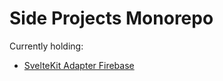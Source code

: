 # Side Projects Monorepo

Currently holding:
* [SvelteKit Adapter Firebase](https://github.com/simonnepomuk/monorepo/tree/main/libs/sveltekit-adapter-firebase)
